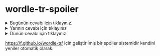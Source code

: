 # wordle-tr-spoiler

<details>
  <summary>Bugünün cevabı için tıklayınız.</summary>
  <br>
    <b> erkli </b>
</details>

<details>
  <summary>Yarının cevabı için tıklayınız</summary>
  <br>
   <b> sayha </b>
</details>

<details>
  <summary>Dünün cevabı için tıklayınız </summary>
  <br>
  <b> vizon </b>
</details>

https://f.github.io/wordle-tr/ için geliştirilmiş bir spoiler sistemidir kendini yeniler otomatik olarak.

